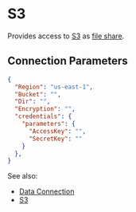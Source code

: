 <!-- TITLE: S3 -->
<!-- SUBTITLE: -->

# S3

Provides access to [S3](https://aws.amazon.com/s3/) as [file share](files.md).

## Connection Parameters

```json
{
  "Region": "us-east-1",
  "Bucket": "",
  "Dir": "",
  "Encryption": "",
  "credentials": {
    "parameters": {
      "AccessKey": "",
      "SecretKey": ""
    }
  },
}
```

See also:

  * [Data Connection](../data-connection.md)
  * [S3](https://aws.amazon.com/s3/)
